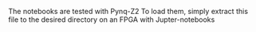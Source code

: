The notebooks are tested with Pynq-Z2
To load them, simply extract this file to the desired directory on an FPGA with Jupter-notebooks